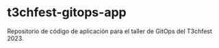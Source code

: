 # t3chfest-gitops-app
Repositorio de código de aplicación para el taller de GitOps del T3chfest 2023.

